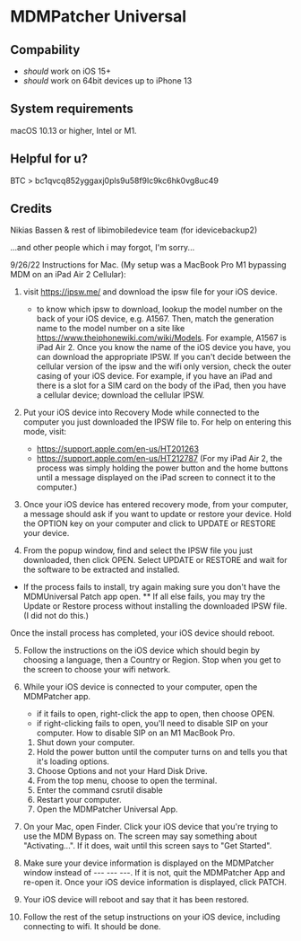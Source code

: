 
# MDMPatcher Universal

## Compability

- *should* work on iOS 15+
- *should* work on 64bit devices up to iPhone 13

## System requirements
macOS 10.13 or higher, Intel or M1.


## Helpful for u?
BTC > bc1qvcq852yggaxj0pls9u58f9lc9kc6hk0vg8uc49

## Credits
Nikias Bassen & rest of libimobiledevice team
(for idevicebackup2)

...and other people which i may forgot, I'm sorry...

9/26/22
Instructions for Mac. (My setup was a MacBook Pro M1 bypassing MDM on an iPad Air 2 Cellular):

1. visit https://ipsw.me/ and download the ipsw file for your iOS device.
    - to know which ipsw to download, lookup the model number on the back of your iOS device, e.g. A1567. Then, match the generation name to the model number on a site like https://www.theiphonewiki.com/wiki/Models. For example, A1567 is iPad Air 2. Once you know the name of the iOS device you have, you can download the appropriate IPSW. If you can't decide between the cellular version of the ipsw and the wifi only version, check the outer casing of your iOS device. For example, if you have an iPad and there is a slot for a SIM card on the body of the iPad, then you have a cellular device; download the cellular IPSW.

2. Put your iOS device into Recovery Mode while connected to the computer you just downloaded the IPSW file to. For help on entering this mode, visit:
    - https://support.apple.com/en-us/HT201263
    - https://support.apple.com/en-us/HT212787
    (For my iPad Air 2, the process was simply holding the power button and the home buttons until a message displayed on the iPad screen to connect it to the computer.)

3. Once your iOS device has entered recovery mode, from your computer, a message should ask if you want to update or restore your device. Hold the OPTION key on your computer and click to UPDATE or RESTORE your device.

4. From the popup window, find and select the IPSW file you just downloaded, then click OPEN. Select UPDATE or RESTORE and wait for the software to be extracted and installed.

* If the process fails to install, try again making sure you don't have the MDMUniversal Patch app open.
** If all else fails, you may try the Update or Restore process without installing the downloaded IPSW file. (I did not do this.)

Once the install process has completed, your iOS device should reboot.

5. Follow the instructions on the iOS device which should begin by choosing a language, then a Country or Region. Stop when you get to the screen to choose your wifi network.

6. While your iOS device is connected to your computer, open the MDMPatcher app. 
    - if it fails to open, right-click the app to open, then choose OPEN.
    - if right-clicking fails to open, you'll need to disable SIP on your computer.
    How to disable SIP on an M1 MacBook Pro.
    1. Shut down your computer.
    2. Hold the power button until the computer turns on and tells you that it's loading options.
    3. Choose Options and not your Hard Disk Drive.
    4. From the top menu, choose to open the terminal.
    5. Enter the command csrutil disable
    6. Restart your computer.
    7. Open the MDMPatcher Universal App.
7. On your Mac, open Finder. Click your iOS device that you're trying to use the MDM Bypass on. The screen may say something about "Activating...". If it does, wait until this screen says to "Get Started".
8. Make sure your device information is displayed on the MDMPatcher window instead of --- --- ---. If it is not, quit the MDMPatcher App and re-open it. Once your iOS device information is displayed, click PATCH.
9. Your iOS device will reboot and say that it has been restored.
10. Follow the rest of the setup instructions on your iOS device, including connecting to wifi. It should be done.